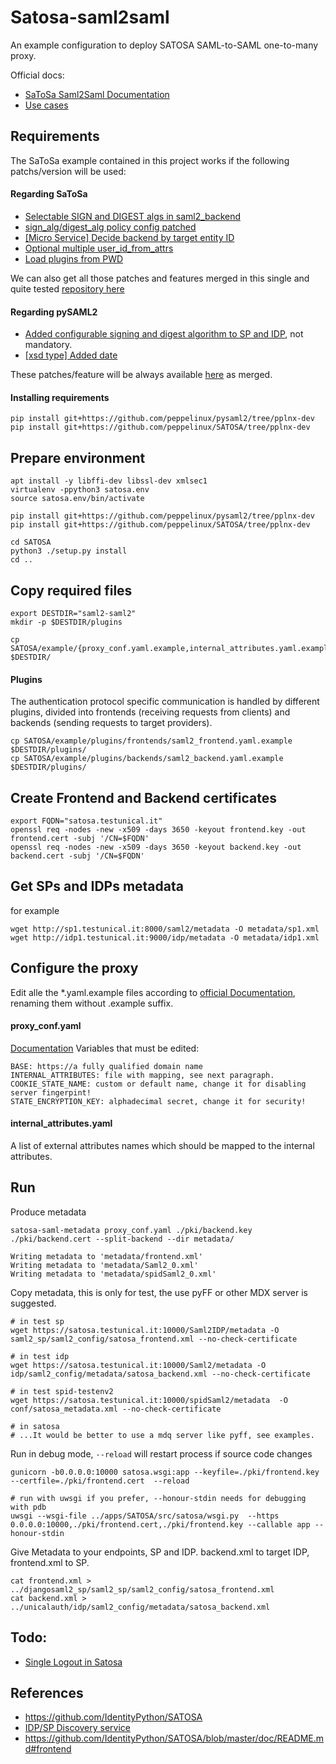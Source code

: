 # Satosa-saml2saml
An example configuration to deploy SATOSA SAML-to-SAML one-to-many proxy.

Official docs:
- [SaToSa Saml2Saml Documentation](https://github.com/peppelinux/SATOSA/blob/master/doc/one-to-many.md)
- [Use cases](https://github.com/IdentityPython/SATOSA/wiki#use-cases)


## Requirements

The SaToSa example contained in this project works if the following patchs/version will be used:


#### Regarding SaToSa

- [Selectable SIGN and DIGEST algs in saml2_backend](https://github.com/IdentityPython/SATOSA/pull/214)
- [sign_alg/digest_alg policy config patched](https://github.com/IdentityPython/SATOSA/pull/216)
- [[Micro Service] Decide backend by target entity ID](https://github.com/IdentityPython/SATOSA/pull/220)
- [Optional multiple user_id_from_attrs](https://github.com/IdentityPython/SATOSA/pull/222)
- [Load plugins from PWD](https://github.com/IdentityPython/SATOSA/pull/223)

We can also get all those patches and features merged in this single and quite tested [repository here](https://github.com/peppelinux/SATOSA/tree/pplnx-dev)


#### Regarding pySAML2

- [Added configurable signing and digest algorithm to SP and IDP](https://github.com/IdentityPython/pysaml2/pull/597), not mandatory.
- [[xsd type] Added date](https://github.com/IdentityPython/pysaml2/pull/602)


These patches/feature will be always available [here](https://github.com/peppelinux/pysaml2/tree/pplnx-dev) as merged.


#### Installing requirements
````
pip install git+https://github.com/peppelinux/pysaml2/tree/pplnx-dev
pip install git+https://github.com/peppelinux/SATOSA/tree/pplnx-dev
````


## Prepare environment
```
apt install -y libffi-dev libssl-dev xmlsec1
virtualenv -ppython3 satosa.env
source satosa.env/bin/activate

pip install git+https://github.com/peppelinux/pysaml2/tree/pplnx-dev
pip install git+https://github.com/peppelinux/SATOSA/tree/pplnx-dev

cd SATOSA
python3 ./setup.py install
cd ..
```

## Copy required files
````
export DESTDIR="saml2-saml2"
mkdir -p $DESTDIR/plugins

cp SATOSA/example/{proxy_conf.yaml.example,internal_attributes.yaml.example} $DESTDIR/
````

#### Plugins
The authentication protocol specific communication is handled by different plugins, divided into frontends (receiving requests from clients) and backends (sending requests to target providers).
````
cp SATOSA/example/plugins/frontends/saml2_frontend.yaml.example $DESTDIR/plugins/
cp SATOSA/example/plugins/backends/saml2_backend.yaml.example $DESTDIR/plugins/
````

## Create Frontend and Backend certificates
````
export FQDN="satosa.testunical.it"
openssl req -nodes -new -x509 -days 3650 -keyout frontend.key -out frontend.cert -subj '/CN=$FQDN'
openssl req -nodes -new -x509 -days 3650 -keyout backend.key -out backend.cert -subj '/CN=$FQDN'
````

## Get SPs and IDPs metadata
for example
````
wget http://sp1.testunical.it:8000/saml2/metadata -O metadata/sp1.xml
wget http://idp1.testunical.it:9000/idp/metadata -O metadata/idp1.xml
````

## Configure the proxy
Edit alle the *.yaml.example files according to [official Documentation](https://github.com/IdentityPython/SATOSA/blob/master/doc/README.md#configuration), renaming them without .example suffix.

#### proxy_conf.yaml
[Documentation](https://github.com/IdentityPython/SATOSA/blob/master/doc/README.md#satosa-proxy-configuration-proxy_confyamlexample)
Variables that must be edited:
````
BASE: https://a fully qualified domain name
INTERNAL_ATTRIBUTES: file with mapping, see next paragraph.
COOKIE_STATE_NAME: custom or default name, change it for disabling server fingerpint!
STATE_ENCRYPTION_KEY: alphadecimal secret, change it for security!
````

#### internal_attributes.yaml
A list of external attributes names which should be mapped to the internal attributes.

## Run

Produce metadata
````
satosa-saml-metadata proxy_conf.yaml ./pki/backend.key ./pki/backend.cert --split-backend --dir metadata/

Writing metadata to 'metadata/frontend.xml'
Writing metadata to 'metadata/Saml2_0.xml'
Writing metadata to 'metadata/spidSaml2_0.xml'

````

Copy metadata, this is only for test, the use pyFF or other MDX server is suggested.
````
# in test sp
wget https://satosa.testunical.it:10000/Saml2IDP/metadata -O saml2_sp/saml2_config/satosa_frontend.xml --no-check-certificate

# in test idp
wget https://satosa.testunical.it:10000/Saml2/metadata -O idp/saml2_config/metadata/satosa_backend.xml --no-check-certificate

# in test spid-testenv2
wget https://satosa.testunical.it:10000/spidSaml2/metadata  -O conf/satosa_metadata.xml --no-check-certificate

# in satosa
# ...It would be better to use a mdq server like pyff, see examples.
````

Run in debug mode, `--reload` will restart process if source code changes
````
gunicorn -b0.0.0.0:10000 satosa.wsgi:app --keyfile=./pki/frontend.key --certfile=./pki/frontend.cert  --reload

# run with uwsgi if you prefer, --honour-stdin needs for debugging with pdb
uwsgi --wsgi-file ../apps/SATOSA/src/satosa/wsgi.py  --https 0.0.0.0:10000,./pki/frontend.cert,./pki/frontend.key --callable app --honour-stdin
````

Give Metadata to your endpoints, SP and IDP.
backend.xml to target IDP, frontend.xml to SP.
````
cat frontend.xml > ../djangosaml2_sp/saml2_sp/saml2_config/satosa_frontend.xml
cat backend.xml > ../unicalauth/idp/saml2_config/metadata/satosa_backend.xml
````

## Todo:

- [Single Logout in Satosa](https://github.com/IdentityPython/SATOSA/issues/211)


## References
- https://github.com/IdentityPython/SATOSA
- [IDP/SP Discovery service](https://medium.com/@sagarag/reloading-saml-idp-discovery-693b6bff45f0)
- https://github.com/IdentityPython/SATOSA/blob/master/doc/README.md#frontend
